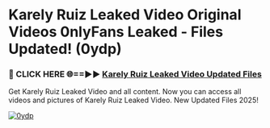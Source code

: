 # Karely Ruiz Leaked Video Original Videos 0nlyFans Leaked - Files Updated! (0ydp)

<h3>🔴 CLICK HERE 🌐==►► <a href="https://tinyurl.com/ms9xzufz" rel="nofollow">Karely Ruiz Leaked Video Updated Files</a></h3>

Get Karely Ruiz Leaked Video and all content. Now you can access all videos and pictures of Karely Ruiz Leaked Video. New Updated Files 2025!

[![0ydp](https://i.imgur.com/PQ7UWWw.gif)](https://tinyurl.com/ms9xzufz)
